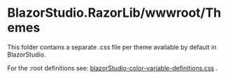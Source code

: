 ﻿# BlazorStudio.RazorLib/wwwroot/Themes

This folder contains a separate .css file per theme available by default in BlazorStudio.

For the :root definitions
see: [blazorStudio-color-variable-definitions.css](/BlazorStudio.RazorLib/wwwroot/blazorStudio-color-variable-definitions.css)
.